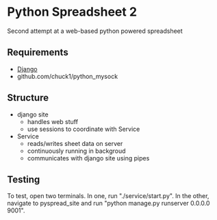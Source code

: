 
# Python Spreadsheet 2

Second attempt at a web-based python powered spreadsheet

## Requirements

 * [Django](https://www.djangoproject.com/)
 * github.com/chuck1/python\_mysock

## Structure

 * django site
   * handles web stuff
   * use sessions to coordinate with Service
 * Service
   * reads/writes sheet data on server
   * continuously running in backgroud
   * communicates with django site using pipes

## Testing

To test, open two terminals. 
In one, run "./service/start.py". 
In the other, navigate to pyspread\_site and run "python manage.py runserver 0.0.0.0 9001".

